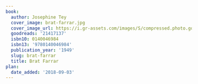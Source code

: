 ```yaml
---
book:
  author: Josephine Tey
  cover_image: brat-farrar.jpg
  cover_image_url: https://i.gr-assets.com/images/S/compressed.photo.goodreads.com/books/1404945844l/21417137.jpg
  goodreads: '21417137'
  isbn10: 0140046984
  isbn13: '9780140046984'
  publication_year: '1949'
  slug: brat-farrar
  title: Brat Farrar
plan:
  date_added: '2018-09-03'
---
```

